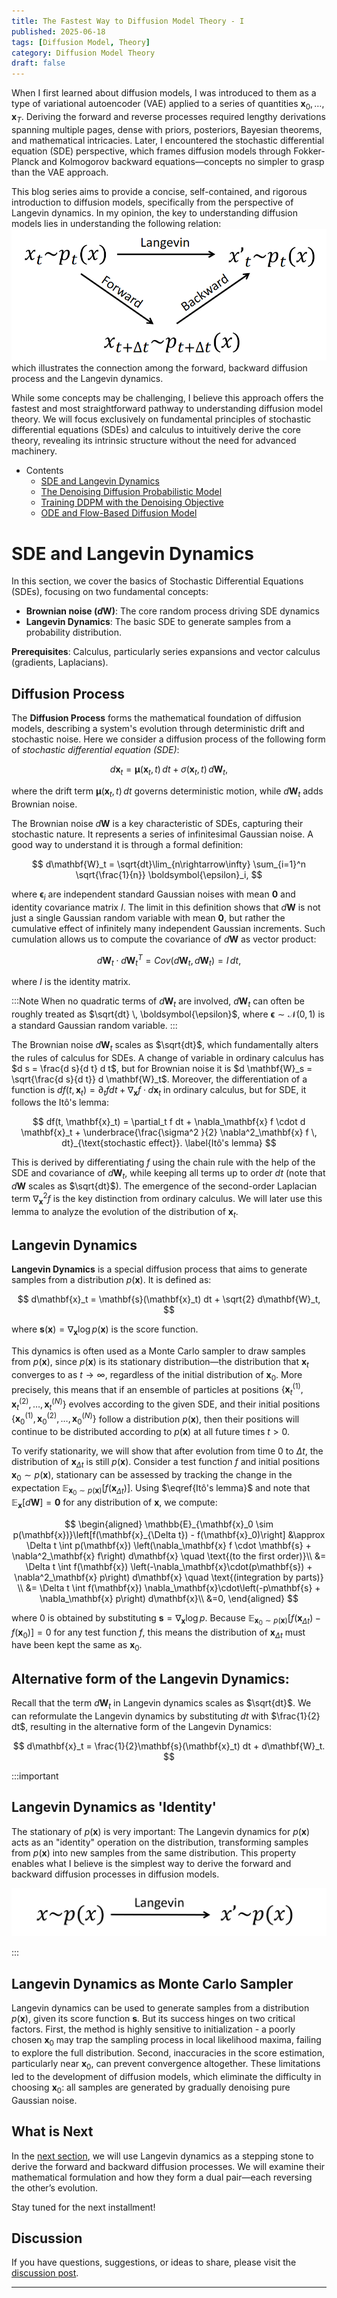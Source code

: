 ```yaml
---
title: The Fastest Way to Diffusion Model Theory - I
published: 2025-06-18
tags: [Diffusion Model, Theory]
category: Diffusion Model Theory
draft: false
---
```


When I first learned about diffusion models, I was introduced to them as a type of variational autoencoder (VAE) applied to a series of quantities $\mathbf{x}_0, \dots, \mathbf{x}_T$. Deriving the forward and reverse processes required lengthy derivations spanning multiple pages, dense with priors, posteriors, Bayesian theorems, and mathematical intricacies. Later, I encountered the stochastic differential equation (SDE) perspective, which frames diffusion models through Fokker-Planck and Kolmogorov backward equations—concepts no simpler to grasp than the VAE approach.  

This blog series aims to provide a concise, self-contained, and rigorous introduction to diffusion models, specifically from the perspective of Langevin dynamics. In my opinion, the key to understanding diffusion models lies in understanding the following relation: 
![foo](forward-backward-langevin.png)  
which illustrates the connection among the forward, backward diffusion process and the Langevin dynamics.

While some concepts may be challenging, I believe this approach offers the fastest and most straightforward pathway to understanding diffusion model theory. We will focus exclusively on fundamental principles of stochastic differential equations (SDEs) and calculus to intuitively derive the core theory, revealing its intrinsic structure without the need for advanced machinery.

- Contents
    - [SDE and Langevin Dynamics](../fastest_way__diffusion_model_theory_i/)
    - [The Denoising Diffusion Probabilistic Model](../fastest_way__diffusion_model_theory_ii/)
    - [Training DDPM with the Denoising Objective](../fastest_way__diffusion_model_theory_iii/)
    - [ODE and Flow-Based Diffusion Model](../fastest_way__diffusion_model_theory_iv/)


# SDE and Langevin Dynamics

In this section, we cover the basics of Stochastic Differential Equations (SDEs), focusing on two fundamental concepts: 
- **Brownian noise ($d\mathbf{W}$)**: The core random process driving SDE dynamics  
- **Langevin Dynamics**: The basic SDE to generate samples from a probability distribution.

**Prerequisites**: Calculus, particularly series expansions and vector calculus (gradients, Laplacians).

## Diffusion Process

The **Diffusion Process** forms the mathematical foundation of diffusion models, describing a system's evolution through deterministic drift and stochastic noise. Here we consider a diffusion process of the following form of *stochastic differential equation (SDE)*:

$$
d\mathbf{x}_t = \boldsymbol{\mu}(\mathbf{x}_t, t) \, dt + \sigma(\mathbf{x}_t, t) \, d\mathbf{W}_t, \label{1-1}
$$

where the drift term $\boldsymbol{\mu}(\mathbf{x}_t, t) \, dt$ governs deterministic motion, while $d\mathbf{W}_t$ adds Brownian noise.

The Brownian noise $d\mathbf{W}$ is a key characteristic of SDEs, capturing their stochastic nature. It represents a series of infinitesimal Gaussian noise. A good way to understand it is through a formal definition:

$$
d\mathbf{W}_t = \sqrt{dt}\lim_{n\rightarrow\infty} \sum_{i=1}^n \sqrt{\frac{1}{n}} \boldsymbol{\epsilon}_i, 
$$

where $\boldsymbol{\epsilon}_i$ are independent standard Gaussian noises with mean $\mathbf{0}$ and identity covariance matrix $I$. The limit in this definition shows that $d\mathbf{W}$ is not just a single Gaussian random variable with mean $\mathbf{0}$, but rather the cumulative effect of infinitely many independent Gaussian increments. Such cumulation allows us to compute the covariance of $d\mathbf{W}$ as vector product:

$$
d\mathbf{W}_t \cdot d\mathbf{W}_t^T = Cov(d\mathbf{W}_t, d\mathbf{W}_t) = I \, dt,  
$$

where $I$ is the identity matrix. 

:::Note
When no quadratic terms of $d\mathbf{W}_t$ are involved, $d\mathbf{W}_t$ can often be roughly treated as $\sqrt{dt} \, \boldsymbol{\epsilon}$, where $\boldsymbol{\epsilon} \sim \mathcal{N}(0,1)$ is a standard Gaussian random variable.
:::

The Brownian noise $d\mathbf{W}_t$ scales as $\sqrt{dt}$, which fundamentally alters the rules of calculus for SDEs. A change of variable in ordinary calculus has $d s = \frac{d s}{d t} d t$, but for Brownian noise it is $d \mathbf{W}_s = \sqrt{\frac{d s}{d t}} d \mathbf{W}_t$. Moreover, the differentiation of a function is $d f(t, \mathbf{x}_t) = \partial_t f dt + \nabla_\mathbf{x} f \cdot d\mathbf{x}_t$ in ordinary calculus, but for SDE, it follows the Itô's lemma:

$$
df(t, \mathbf{x}_t) =  \partial_t f dt  + \nabla_\mathbf{x} f \cdot d \mathbf{x}_t  +  \underbrace{\frac{\sigma^2 }{2} \nabla^2_\mathbf{x} f \, dt}_{\text{stochastic effect}}. \label{Itô's lemma}
$$

This is derived by differentiating $f$ using the chain rule with the help of the SDE and covariance of $d\mathbf{W}_t$, while keeping all terms up to order $dt$ (note that $d\mathbf{W}$ scales as $\sqrt{dt}$). The emergence of the second-order Laplacian term $\nabla_\mathbf{x}^2 f$ is the key distinction from ordinary calculus. We will later use this lemma to analyze the evolution of the distribution of $\mathbf{x}_t$.

## Langevin Dynamics

**Langevin Dynamics** is a special diffusion process that aims to generate samples from a distribution $p(\mathbf{x})$. It is defined as:

$$
d\mathbf{x}_t = \mathbf{s}(\mathbf{x}_t) dt + \sqrt{2} d\mathbf{W}_t,
$$

where $\mathbf{s}(\mathbf{x}) = \nabla_{\mathbf{x}} \log p(\mathbf{x})$ is the score function.

This dynamics is often used as a Monte Carlo sampler to draw samples from $p(\mathbf{x})$, since $p(\mathbf{x})$ is its stationary distribution—the distribution that $\mathbf{x}_t$ converges to as $t \to \infty$, regardless of the initial distribution of $\mathbf{x}_0$. More precisely, this means that if an ensemble of particles at positions $\{\mathbf{x}_t^{(1)}, \mathbf{x}_t^{(2)}, \ldots, \mathbf{x}_t^{(N)}\}$ evolves according to the given SDE, and their initial positions $\{\mathbf{x}_0^{(1)}, \mathbf{x}_0^{(2)}, \ldots, \mathbf{x}_0^{(N)}\}$ follow a distribution $p(\mathbf{x})$, then their positions will continue to be distributed according to $p(\mathbf{x})$ at all future times $t > 0$.


To verify stationarity, we will show that after evolution from time $0$ to $\Delta t$, the distribution of $\mathbf{x}_{\Delta t}$ is still $p(\mathbf{x})$. Consider a test function $f$ and initial positions $\mathbf{x}_0 \sim p(\mathbf{x})$, stationary can be assessed by tracking the change in the expectation $\mathbb{E}_{\mathbf{x}_{0}\sim p(\mathbf{x})}[f(\mathbf{x}_{\Delta t})]$. Using $\eqref{Itô's lemma}$ and note that $\mathbb{E}_{\mathbf{x}}[d\mathbf{W}] = \mathbf{0}$ for any distribution of $\mathbf{x}$, we compute:

$$
\begin{aligned}
\mathbb{E}_{\mathbf{x}_0 \sim p(\mathbf{x})}\left[f(\mathbf{x}_{\Delta t}) - f(\mathbf{x}_0)\right] &\approx \Delta t \int p(\mathbf{x}) \left(\nabla_\mathbf{x} f \cdot \mathbf{s} + \nabla^2_\mathbf{x} f\right) d\mathbf{x} \quad \text{(to the first order)}\\
&= \Delta t \int f(\mathbf{x}) \left(-\nabla_\mathbf{x}\cdot(p\mathbf{s}) + \nabla^2_\mathbf{x} p\right) d\mathbf{x} \quad \text{(integration by parts)} \\
&= \Delta t \int f(\mathbf{x}) \nabla_\mathbf{x}\cdot\left(-p\mathbf{s} + \nabla_\mathbf{x} p\right) d\mathbf{x}\\
&=0,
\end{aligned}
$$

where $0$ is obtained by substituting $\mathbf{s} = \nabla_\mathbf{x} \log p$. Because $\mathbb{E}_{\mathbf{x}_0 \sim p(\mathbf{x})}\left[f(\mathbf{x}_{\Delta t}) - f(\mathbf{x}_0)\right] = 0$ for any test function $f$, this means the distribution of $\mathbf{x}_{\Delta t}$ must have been kept the same as $\mathbf{x}_0$.

## Alternative form of the Langevin Dynamics:
Recall that the term $d\mathbf{W}_t$ in Langevin dynamics scales as $\sqrt{dt}$. We can reformulate the Langevin dynamics by substituting $dt$ with $\frac{1}{2} dt$, resulting in the alternative form of the Langevin Dynamics:

$$
d\mathbf{x}_t = \frac{1}{2}\mathbf{s}(\mathbf{x}_t) dt + d\mathbf{W}_t.
$$

:::important
## Langevin Dynamics as 'Identity'

The stationary of $p(\mathbf{x})$ is very important: The Langevin dynamics for $p(\mathbf{x})$ acts as an "identity" operation on the distribution, transforming samples from $p(\mathbf{x})$ into new samples from the same distribution. This property enables what I believe is the simplest way to derive the forward and backward diffusion processes in diffusion models.

![foo](langevin_id.png)


:::

## Langevin Dynamics as Monte Carlo Sampler

Langevin dynamics can be used to generate samples from a distribution $p(\mathbf{x})$, given its score function $\mathbf{s}$. But its success hinges on two critical factors. First, the method is highly sensitive to initialization - a poorly chosen $\mathbf{x}_0$ may trap the sampling process in local likelihood maxima, failing to explore the full distribution. Second, inaccuracies in the score estimation, particularly near $\mathbf{x}_0$, can prevent convergence altogether. These limitations led to the development of diffusion models, which eliminate the difficulty in choosing $\mathbf{x}_0$: all samples are generated by gradually denoising pure Gaussian noise.



## What is Next
In the [next section](../fastest_way__diffusion_model_theory_ii/), we will use Langevin dynamics as a stepping stone to derive the forward and backward diffusion processes. We will examine their mathematical formulation and how they form a dual pair—each reversing the other’s evolution.

Stay tuned for the next installment!

## Discussion
If you have questions, suggestions, or ideas to share, please visit the [discussion post](https://github.com/scraed/scraedBlog/discussions/4).



---

